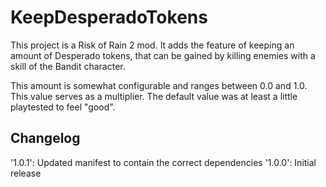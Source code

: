 # KeepDesperadoTokens
This project is a Risk of Rain 2 mod.
It adds the feature of keeping an amount of Desperado tokens, that can be gained by killing enemies with a skill of the Bandit character.

This amount is somewhat configurable and ranges between 0.0 and 1.0. This value serves as a multiplier.
The default value was at least a little playtested to feel "good".


## Changelog
'1.0.1': Updated manifest to contain the correct dependencies
'1.0.0': Initial release

